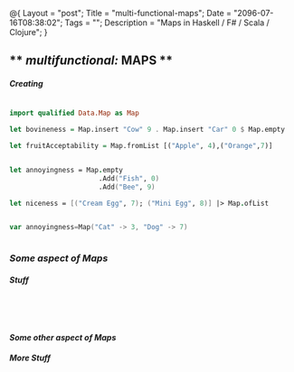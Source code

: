 @{
    Layout = "post";
    Title = "multi-functional-maps";
    Date = "2096-07-16T08:38:02";
    Tags = "";
    Description = "Maps in Haskell / F# / Scala / Clojure";
}

** _multifunctional:_ MAPS **
---------------------------------------------------------------------

##### Creating #####

<div class="flex">

~~~~haskell

import qualified Data.Map as Map

let bovineness = Map.insert "Cow" 9 . Map.insert "Car" 0 $ Map.empty

let fruitAcceptability = Map.fromList [("Apple", 4),("Orange",7)]

~~~~

~~~~fsharp

let annoyingness = Map.empty
                      .Add("Fish", 0)
                      .Add("Bee", 9)

let niceness = [("Cream Egg", 7); ("Mini Egg", 8)] |> Map.ofList

~~~~

~~~~scala

var annoyingness=Map("Cat" -> 3, "Dog" -> 7)

~~~~

~~~~clojure

~~~~

</div>

### _Some aspect **of** Maps_ ###

##### Stuff #####

<div class="flex">

~~~~haskell

~~~~

~~~~fsharp

~~~~

~~~~scala

~~~~

~~~~clojure

~~~~

</div>

#### _Some other aspect **of** Maps_ ####

##### More Stuff #####

<div class="flex">

~~~~haskell

~~~~

~~~~fsharp

~~~~

~~~~scala

~~~~

~~~~clojure

~~~~

</div>
